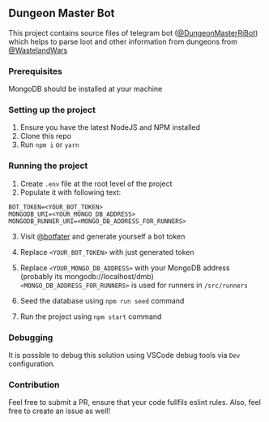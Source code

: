## Dungeon Master Bot
This project contains source files of telegram bot ([@DungeonMasterRiBot](https://t.me/@DungeonMasterRiBot)) which helps to parse loot and other information from dungeons from [@WastelandWars](https://t.me/@WastelandWarsBot)

### Prerequisites
MongoDB should be installed at your machine

### Setting up the project
1. Ensure you have the latest NodeJS and NPM installed
2. Clone this repo
3. Run `npm i` or `yarn`

### Running the project
1. Create `.env` file at the root level of the project
2. Populate it with following text:
```
BOT_TOKEN=<YOUR_BOT_TOKEN>
MONGODB_URI=<YOUR_MONGO_DB_ADDRESS>
MONGODB_RUNNER_URI=<MONGO_DB_ADDRESS_FOR_RUNNERS>
```
3. Visit [@botfater](https://t.me/botfather/) and generate yourself a bot token
4. Replace `<YOUR_BOT_TOKEN>` with just generated token
5. Replace `<YOUR_MONGO_DB_ADDRESS>` with your MongoDB address (probably its mongodb://localhost/dmb)
   `<MONGO_DB_ADDRESS_FOR_RUNNERS>` is used for runners in `/src/runners`

6. Seed the database using `npm run seed` command
7. Run the project using `npm start` command

### Debugging
It is possible to debug this solution using VSCode debug tools via `Dev` configuration.

### Contribution
Feel free to submit a PR, ensure that your code fullfils eslint rules.
Also, feel free to create an issue as well!